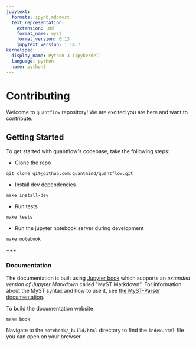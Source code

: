 ```yaml
---
jupytext:
  formats: ipynb,md:myst
  text_representation:
    extension: .md
    format_name: myst
    format_version: 0.13
    jupytext_version: 1.14.7
kernelspec:
  display_name: Python 3 (ipykernel)
  language: python
  name: python3
---
```


# Contributing

Welcome to `quantflow` repository! We are excited you are here and want to contribute.

## Getting Started

To get started with quantflow's codebase, take the following steps:

* Clone the repo
```
git clone git@github.com:quantmind/quantflow.git
```
* Install dev dependencies
```
make install-dev
```
* Run tests
```
make tests
```
* Run the jupyter notebook server during development
```
make notebook
```

+++

### Documentation

The documentation is built using [Jupyter book](https://jupyterbook.org/en/stable/intro.html) which supports an *extended version of Jupyter Markdown* called "MyST Markdown".
For information about the MyST syntax and how to use it, see
[the MyST-Parser documentation](https://myst-parser.readthedocs.io/en/latest/using/syntax.html).

To build the documentation website
```
make book
```
Navigate to the `notebook/_build/html` directory to find the `index.html` file you can open on your browser.
